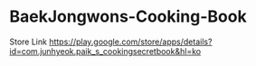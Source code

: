 # BaekJongwons-Cooking-Book

Store Link
https://play.google.com/store/apps/details?id=com.junhyeok.paik_s_cookingsecretbook&hl=ko
